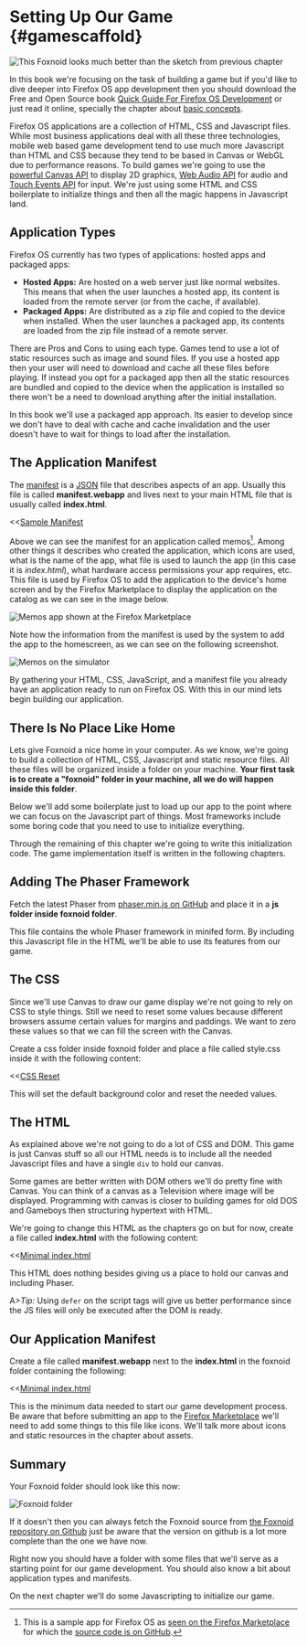 # Setting Up Our Game {#gamescaffold}

![This Foxnoid looks much better than the sketch from previous chapter](images/originals/foxnoid-placeholders.png)

In this book we're focusing on the task of building a game but if you'd like to dive deeper into Firefox OS app development then you should download the Free and Open Source book [Quick Guide For Firefox OS Development](https://leanpub.com/quickguidefirefoxosdevelopment/) or just read it online, specially the chapter about [basic concepts](https://leanpub.com/quickguidefirefoxosdevelopment/read#concepts).

Firefox OS applications are a collection of HTML, CSS and Javascript files. While most business applications deal with all these three technologies, mobile web based game development tend to use much more Javascript than HTML and CSS because they tend to be based in Canvas or WebGL due to performance reasons. To build games we're going to use the [powerful Canvas API](https://developer.mozilla.org/en-US/docs/Web/HTML/Canvas) to display 2D graphics, [Web Audio API](https://developer.mozilla.org/en-US/docs/Web/API/Web_Audio_API) for audio and [Touch Events API](https://developer.mozilla.org/en-US/docs/Web/Guide/Events/Touch_events) for input. We're just using some HTML and CSS boilerplate to initialize things and then all the magic happens in Javascript land.

## Application Types

Firefox OS currently has two types of applications: hosted apps and packaged apps:

* **Hosted Apps:** Are hosted on a web server just like normal websites. This means that when the user launches a hosted app, its content is loaded from the remote server (or from the cache, if available).
* **Packaged Apps:** Are distributed as a zip file and copied to the device when installed. When the user launches a packaged app, its contents are loaded from the zip file instead of a remote server.

There are Pros and Cons to using each type. Games tend to use a lot of static resources such as image and sound files. If you use a hosted app then your user will need to download and cache all these files before playing. If instead you opt for a packaged app then all the static resources are bundled and copied to the device when the application is installed so there won't be a need to download anything after the initial installation.

In this book we'll use a packaged app approach. Its easier to develop since we don't have to deal with cache and cache invalidation and the user doesn't have to wait for things to load after the installation.

## The Application Manifest

The [manifest](https://developer.mozilla.org/docs/Apps/Manifest) is a [JSON](http://json.org) file that describes aspects of an app. Usually this file is called **manifest.webapp** and lives next to your main HTML file that is usually called **index.html**.

<<[Sample Manifest](code/sample_manifest.webapp)

Above we can see the manifest for an application called memos[^memos]. Among other things it describes who created the application, which icons are used, what is the name of the app, what file is used to launch the app (in this case it is *index.html*), what hardware access permissions your app requires, etc. This file is used by Firefox OS to add the application to the device's home screen and by the Firefox Marketplace to display the application on the catalog as we can see in the image below.

[^memos]: This is a sample app for Firefox OS as [seen on the Firefox Marketplace](https://marketplace.firefox.com/app/memos) for which the [source code is on GitHub](https://github.com/soapdog/memos-for-firefoxos).

![Memos app shown at the Firefox Marketplace](images/originals/memos-marketplace.png)

Note how the information from the manifest is used by the system to add the app to the homescreen, as we can see on the following screenshot.

![Memos on the simulator](images/originals/memos-simulator.png)

By gathering your HTML, CSS, JavaScript, and a manifest file you already have an application ready to run on Firefox OS. With this in our mind lets begin building our application.

## There Is No Place Like Home

Lets give Foxnoid a nice home in your computer. As we know, we're going to build a collection of HTML, CSS, Javascript and static resource files. All these files will be organized inside a folder on your machine. **Your first task is to create a "foxnoid" folder in your machine, all we do will happen inside this folder**.

Below we'll add some boilerplate just to load up our app to the point where we can focus on the Javascript part of things. Most frameworks include some boring code that you need to use to initialize everything.

Through the remaining of this chapter we're going to write this initialization code. The game implementation itself is written in the following chapters.

## Adding The Phaser Framework

Fetch the latest Phaser from [phaser.min.js on GitHub](https://github.com/photonstorm/phaser/releases/download/v2.0.5/phaser.min.js) and place it in a **js folder inside foxnoid folder**.

This file contains the whole Phaser framework in minifed form. By including this Javascript file in the HTML we'll be able to use its features from our game.

## The CSS

Since we'll use Canvas to draw our game display we're not going to rely on CSS to style things. Still we need to reset some values because different browsers assume certain values for margins and paddings. We want to zero these values so that we can fill the screen with the Canvas.

Create a css folder inside foxnoid folder and place a file called style.css inside it with the following content:

<<[CSS Reset](code/foxnoid/css/style.css)

This will set the default background color and reset the needed values.

## The HTML

As explained above we're not going to do a lot of CSS and DOM. This game is just Canvas stuff so all our HTML needs is to include all the needed Javascript files and have a single ```div``` to hold our canvas.

Some games are better written with DOM others we'll do pretty fine with Canvas. You can think of a canvas as a Television where image will be displayed. Programming with canvas is closer to building games for old DOS and Gameboys then structuring hypertext with HTML.

We're going to change this HTML as the chapters go on but for now, create a file called **index.html** with the following content:

<<[Minimal index.html](code/foxnoid/index.html)

This HTML does nothing besides giving us a place to hold our canvas and including Phaser.

A>*Tip:* Using ```defer``` on the script tags will give us better performance since the JS files will only be executed after the DOM is ready.
 
## Our Application Manifest

Create a file called **manifest.webapp** next to the **index.html** in the foxnoid folder containing the following:

<<[Minimal index.html](code/foxnoid/manifest.webapp)

This is the minimum data needed to start our game development process. Be aware that before submitting an app to the [Firefox Marketplace](http://marketplace.firefox.com) we'll need to add some things to this file like icons. We'll talk more about icons and static resources in the chapter about assets.

## Summary

Your Foxnoid folder should look like this now:

![Foxnoid folder](images/originals/foxnoid-folder-scaffold.png)

If it doesn't then you can always fetch the Foxnoid source from [the Foxnoid repository on Github](https://github.com/firefoxos-gamedev/foxnoid-html5-game) just be aware that the version on github is a lot more complete than the one we have now.

Right now you should have a folder with some files that we'll serve as a starting point for our game development. You should also know a bit about application types and manifests.

On the next chapter we'll do some Javascripting to initialize our game.

